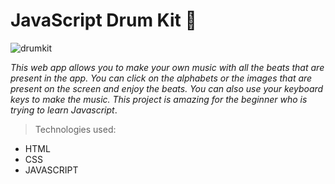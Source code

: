 # JavaScript Drum Kit 🥁
![drumkit](https://user-images.githubusercontent.com/72425181/124359438-9c1c8880-dc42-11eb-8b50-3aec773aa5f3.png)

*This web app allows you to make your own music with all the beats that are present in the app. You can click on the alphabets or the images that are present on the screen and enjoy the beats. You can also use your keyboard keys to make the music. This project is amazing for the beginner who is trying to learn Javascript*.
>Technologies used: 
- HTML
- CSS
- JAVASCRIPT
